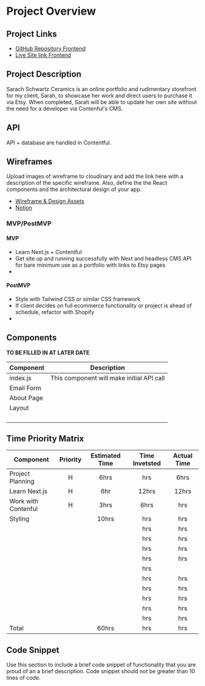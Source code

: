 # Project Overview

## Project Links

- [GitHub Repository Frontend](https://github.com/joezucco/ss-ceramics)
- [Live Site link Frontend]()


## Project Description

Sarach Schwartz Ceramics is an online portfolio and rudimentary storefront for my client, Sarah, to showcase her work and direct users to purchase it via Etsy. When completed, Sarah will be able to update her own site without the need for a developer via Contenful's CMS.

## API

API + database are handled in Contentful.

## Wireframes

Upload images of wireframe to cloudinary and add the link here with a description of the specific wireframe. Also, define the the React components and the architectural design of your app.

- [Wireframe & Design Assets](https://www.notion.so/Design-Assets-913b48ff2f584a51af8c57d563816266)
- [Notion](https://www.notion.so/UNIT-4-CAPSTONE-72e2936723d74421b47d270476cb6e65)

### MVP/PostMVP 

#### MVP 

- Learn Next.js + Contentful
- Get site up and running successfully with Next and headless CMS API for bare minimum use as a portfolio with links to Etsy pages
- 

#### PostMVP 

- Style with Tailwind CSS or similar CSS framework
- If client decides on full ecommerce functionality or project is ahead of schedule, refactor with Shopify
- 

## Components

**TO BE FILLED IN AT LATER DATE**

| Component |                          Description                          |
| --------- | :-----------------------------------------------------------: |
| index.js  | This component will make initial API call                     |
| Email Form|                                                               |
| About Page|                                                               |
| Layout    |                                                               |
|           |                                                               |
|           |                                                               |
|           |                                                               |
|           |                                                               |


## Time Priority Matrix

| Component        | Priority | Estimated Time | Time Invetsted | Actual Time |
| ---------------- | :------: | :------------: | :------------: | :---------: |
| Project Planning |    H     |      6hrs      |     hrs        |     6hrs    |
| Learn Next.js    |    H     |      6hr       |     12hrs      |      12hrs  |
| Work with Contenful | H     |      3hrs      |     6hrs       |      hrs    |
| Styling          |          |      10hrs     |     hrs        |      hrs    |
|                  |          |                |     hrs        |      hrs    |
|                  |          |                |     hrs        |      hrs    |
|                  |          |                |     hrs        |      hrs    |
|                  |          |                |     hrs        |      hrs    |
|                  |          |                |     hrs        |             |
|                  |          |                |     hrs        |   hrs       |
|                  |          |                |     hrs        |   hrs       | 
|                  |          |                |     hrs        |   hrs       |
|                  |          |                |     hrs        |     hrs     |
|                  |          |                |     hrs        |    hrs      |
| Total            |          |      60hrs     |     hrs        |    hrs      |



## Code Snippet

Use this section to include a brief code snippet of functionality that you are proud of an a brief description. Code snippet should not be greater than 10 lines of code.

